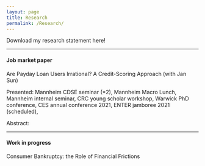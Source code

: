 ```yaml
---
layout: page
title: Research
permalink: /Research/
---
```


Download my research statement here!

---

#### Job market paper

Are Payday Loan Users Irrational? A Credit-Scoring Approach (with Jan Sun)

Presented: Mannheim CDSE seminar (*2), Mannheim Macro Lunch, Mannheim internal seminar, CRC young scholar workshop, Warwick PhD conference, CES annual conference 2021, ENTER jamboree 2021 (scheduled),

Abstract:

---

#### Work in progress

Consumer Bankruptcy: the Role of Financial Frictions
